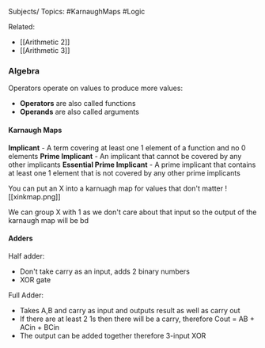 Subjects/ Topics: #KarnaughMaps #Logic

Related:
- [[Arithmetic 2]]
- [[Arithmetic 3]]

### Algebra
Operators operate on values to produce more values:
- **Operators** are also called functions
- **Operands** are also called arguments

#### Karnaugh Maps

**Implicant** - A term covering at least one 1 element of a function and no 0 elements
**Prime Implicant** - An implicant that cannot be covered by any other implicants
**Essential Prime Implicant** - A prime implicant that contains at least one 1 element that is not covered by any other prime implicants

You can put an X into a karnuagh map for values that don't matter
![[xinkmap.png]]

We can group X with 1 as we don't care about that input so the output of the karnaugh map will be bd


#### Adders

Half adder:
- Don't take carry as an input, adds 2 binary numbers
- XOR gate

Full Adder:
- Takes A,B and carry as input and outputs result as well as carry out
- If there are at least 2 1s then there will be a carry, therefore Cout = AB + ACin + BCin
- The output can be added together therefore 3-input XOR

